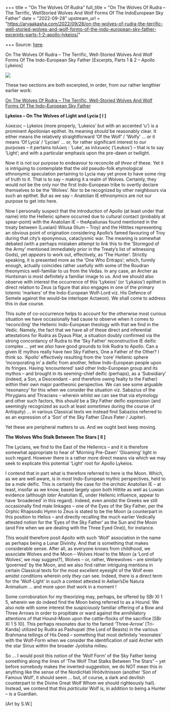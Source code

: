 +++
title = "On The Wolves Of Rudra"
full_title = "On The Wolves Of Rudra – The Terrific, WellStoried Wolves And Wolf Forms Of The IndoEuropean Sky Father"
date = "2022-09-28"
upstream_url = "https://aryaakasha.com/2022/09/28/on-the-wolves-of-rudra-the-terrific-well-storied-wolves-and-wolf-forms-of-the-indo-european-sky-father-excerpts-parts-1-2-apollo-lykeios/"

+++
Source: [here](https://aryaakasha.com/2022/09/28/on-the-wolves-of-rudra-the-terrific-well-storied-wolves-and-wolf-forms-of-the-indo-european-sky-father-excerpts-parts-1-2-apollo-lykeios/).

On The Wolves Of Rudra – The Terrific, Well-Storied Wolves And Wolf Forms Of The Indo-European Sky Father [Excerpts, Parts 1 & 2 – Apollo Lykeios]

![](https://aryaakasha.files.wordpress.com/2022/09/308482810_633030291768123_8459170572355361306_n.png?w=832)

These two sections are both excerpted, in order, from our rather lengthier earlier work:  
  
[On The Wolves Of Rudra – The Terrific, Well-Storied Wolves And Wolf Forms Of The Indo-European Sky Father](https://aryaakasha.com/2022/07/03/on-the-wolves-of-rudra-the-terrific-well-storied-wolves-and-wolf-forms-of-the-indo-european-sky-father/)

**Lykeios – On The Wolves of Light and Lycia \[ I \]**

λύκειος – Lykeios (more properly, ‘Lukeios’ but with an accented ‘u’) is a prominent Apollonian epithet. Its meaning *should* be reasonably clear. It either means the relatively straightforward ‘Of the Wolf’ / ‘Wolfy’ … or it means ‘Of Lycia’ / ‘Lycian’ … or, for rather significant interest to our purposes – it pertains toλύκη : ‘Luke’, as inλευκός (‘Leukos’) – that is to say ‘Light’; and with a particular emphasis upon the pre-dawn or twilight.

Now it is not our purpose to endeavour to reconcile *all three* of these. Yet it is intriguing to contemplate that the old pseudo-folk etymological ethnonymic speculation pertaining to Lycia may yet prove to have some ring of truth to it. That is to say – making it a realm of Wolves. Certainly, they would not be the only nor the first Indo-European tribe to overtly declare themselves to be the ‘Wolves’. Nor to be recognized by other neighbours via such an epithet. But as we say – Anatolian IE ethnonymics are not our purpose to get into here.

Now I personally suspect that the introduction of Apollo (at least under that name) into the Hellenic sphere occurred due to cultural contact (probably at spear-point) with the Anatolian IE – theApaliunas found mentioned in the treaty between (Luwian) Wilusa (Ilium – Troy) and the Hittites representing an obvious point of origination considering Apollo’s famed favouring of Troy during that city’s eponymous, cataclysmic war. The meaning is somewhat debated (with a perhaps mistaken attempt to link this to the ‘Stormgod of the Army’ mentioned immediately prior in the Treaty’s list of witnessing Gods), yet *appears* to work out, effectively, as ‘The Hunter’. Strictly speaking, it is presented more as the ‘One Who Entraps’; which, funnily enough, actually coincides rather usefully with some of the Roudran theonymics well-familiar to us from the Vedas. In any case, an Archer as Huntsman is most definitely a familiar image to us. And we should also observe with interest the occurrence of this ‘Lykeios’ (or ‘Lykaios’) epithet in direct relation to Zeus (a figure that also engages in one of the primary totemic ‘markers’ of the Indo-European Wolf-Lord viz. His Defence of Semele against the would-be interloper Actaeon). We shall come to address this in due course.

This suite of co-occurrence helps to account for the otherwise most curious situation we have occasionally had cause to observe when it comes to ‘reconciling’ the Hellenic Indo-European theology with that we find in the Vedic. Namely, the fact that we have all of these direct and inferential attestations for Rudra as Dyaus Pitar, a situation doubly confirmed via the strong concordancy of Rudra to the ‘Sky Father’ reconstructive IE deific complex … yet we *also* have good grounds to link Rudra to Apollo. Can a given IE mythos really have *two* Sky Fathers, One a Father of the Other? I think so. ‘Apollo’ effectively resulting from the ‘core’ Hellenic sphere ‘incorporating in’ a deific from another, fellow Indo-European people upon its fringes. Having ‘encountered’ said other Indo-European group and its mythos – and brought in its seeming-chief deific (perhaps), as a ‘Subsidiary’ (indeed, a Son, a Descendant – and therefore owing fealty to the Father) within their own major pantheonic perspective. We can see some arguable ‘resonancy’ for this when we consider the situation viz. Sabazius of the Phrygians and Thracians – wherein whilst *we* can see that via etymology and other such factors, this *should* be a Sky Father deific expression (and seemingly recognized as such at least *sometimes* during the course of Antiquity) … in various Classical texts we instead find Sabazios referred to as an expression of a ‘Son’ of the Sky Father (Zeus Pater / Jupiter).

Yet these are peripheral matters to us. And we ought best keep moving.

**The Wolves Who Stalk Between The Stars \[ II \]**

The Lycians, we find to the East of the Hellenics – and it is therefore somewhat appropriate to hear of ‘Morning Pre-Dawn’ ‘Gloaming’ light in such regard. However there is a rather more direct means via which we may seek to explicate this potential ‘Light’ root for Apollo Lykeios.

I contend that in part what is therefore referred to here is the Moon. Which, as we are well aware, is in *most* Indo-European mythic perspectives, held to be a *male* deific. This is certainly the case for the *archaic* Anatolian IE – at least, insofar as we know, based largely upon both Hittite as well as Luwian evidence (although *later* Anatolian IE, under Hellenic influence, appear to have ‘broadened’ in this regard). Indeed, even amidst the Greeks we still occasionally find male linkages – one of the Eyes of the Sky Father, per the Orphic Rhapsodic Hymn to Zeus is stated to be the Moon (a counterpart in this position to Helios – and directly recalling the much earlier Vedically attested notion for the ‘Eyes of the Sky Father’ as the Sun and the Moon (and Fire when we are dealing with the Three Eyed One)), for instance.

This would therefore posit Apollo with such ‘Wolf’ association in the name as perhaps being a Lunar Divinity. And that is something that makes considerable sense. After all, as everyone knows from childhood, we associate Wolves and the Moon – Wolves *Howl* to the Moon (a ‘Lord of Wolves’, we may suggest?), Wolves – or, rather, Werewolves – are similarly ‘governed’ by the Moon, and we also find rather intriguing mentions in certain Classical texts for the most excellent eyesight of the Wolf even amidst conditions wherein only *they* can see. Indeed, there is a direct term for the ‘Wolf-Light’ in such a context attested in Aelian’sDe Natura Animalium … and more upon *that* work in a moment !

Some corroboration for my theorizing may, perhaps, be offered by SBr XI 1 5, wherein we do indeed find the Moon being referred to as a Hound. We also note with some interest the *suspiciously* familiar offering of a Bow and Three Arrows in order to propitiate or ward against the annihilatory attentions of that Hound-Moon upon the cattle-flocks of the sacrifice \[SBr XI 1 5 10\]. This perhaps resonates due to the famed ‘Three-Arrow’ \[Tri-Kanda\] utilized by Rudra as Pashupati (the Lord of Beasts) in the various Brahmana tellings of His Deed – something that most definitely ‘resonates’ with the Wolf-Form when we consider the identification of said Archer with the star Sirius within the broader Jyotisha milieu.

So … I would posit this notion of the ‘Wolf Form’ of the Sky Father being something along the lines of ‘The Wolf That Stalks Between The Stars” – yet before somebody makes the inverted-suggestion, we do NOT mean this in anything like the sense of the NordicHati Hróðvitnisson (another ‘Son of Famous Wolf’, it should seem … but, of course, a dark and devilish counterpart to the Divine Great Wolf Whom we should righteously hail). Instead, we contend that this *particular* Wolf is, in addition to being a Hunter – is a Guardian.  
  
\[Art by S.W.\]

